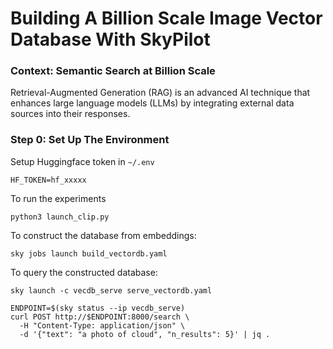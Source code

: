 # Building A Billion Scale Image Vector Database With SkyPilot 

### Context: Semantic Search at Billion Scale 
Retrieval-Augmented Generation (RAG) is an advanced AI technique that enhances large language models (LLMs) by integrating external data sources into their responses.

### Step 0: Set Up The Environment
Setup Huggingface token in `~/.env`
```
HF_TOKEN=hf_xxxxx
```

To run the experiments 
```
python3 launch_clip.py
```

To construct the database from embeddings: 
```
sky jobs launch build_vectordb.yaml 
```

To query the constructed database: 
```
sky launch -c vecdb_serve serve_vectordb.yaml
```

```
ENDPOINT=$(sky status --ip vecdb_serve)
curl POST http://$ENDPOINT:8000/search \
  -H "Content-Type: application/json" \
  -d '{"text": "a photo of cloud", "n_results": 5}' | jq .
```